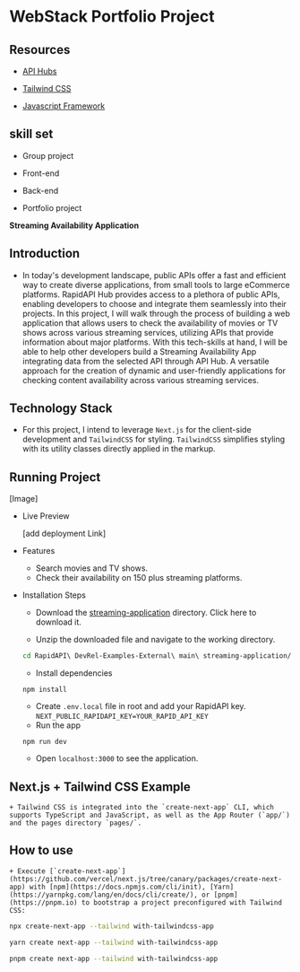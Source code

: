 # WebStack Portfolio Project 
## Resources

  + [API Hubs](https://rapidapi.com/hub)
  
  + [ Tailwind CSS](https://tailwindcss.com/docs/installation)
  
  + [Javascript Framework](https://nextjs.org/)

## skill set

  + Group project
    
  + Front-end
    
  + Back-end
    
  + Portfolio project

**Streaming Availability Application**

## Introduction

  + In today's development landscape, public APIs offer a fast and efficient way to create diverse applications,
from small tools to large eCommerce platforms. RapidAPI Hub provides access to a plethora of public APIs, 
enabling developers to choose and integrate them seamlessly into their projects. In this project, I will walk
through the process of building a web application that allows users to check the availability of movies or TV
shows across various streaming services, utilizing APIs that provide information about major platforms. With 
this tech-skills at hand, I will be able to help other developers build a Streaming Availability App integrating data 
from the selected API through API Hub. A versatile approach  for the creation of dynamic and user-friendly 
applications for checking content availability across various streaming services.


## Technology Stack

  + For this project, I intend to leverage `Next.js` for the client-side development and `TailwindCSS` for styling. 
`TailwindCSS` simplifies styling with its utility classes directly applied in the markup.

## Running Project

[Image]
  
  + Live Preview

    [add deployment Link]

  + Features
    + Search movies and TV shows.
    + Check their availability on 150 plus streaming platforms.

  + Installation Steps
    + Download the [streaming-application](https://github.com/kelvin-thegreat/Webstack_portfolio_project_streaming_availability) directory. Click here to download it.

    + Unzip the downloaded file and navigate to the working directory.
    ```bash
    cd RapidAPI\ DevRel-Examples-External\ main\ streaming-application/
    ```
    + Install dependencies
    ```
    npm install
    ```
    + Create `.env.local` file in root and add your RapidAPI key. `NEXT_PUBLIC_RAPIDAPI_KEY=YOUR_RAPID_API_KEY`
    + Run the app
    ```
    npm run dev
    ```
    + Open `localhost:3000` to see the application.


## Next.js + Tailwind CSS Example

    + Tailwind CSS is integrated into the `create-next-app` CLI, which supports TypeScript and JavaScript, as well as the App Router (`app/`) and the pages directory `pages/`.

## How to use

    + Execute [`create-next-app`](https://github.com/vercel/next.js/tree/canary/packages/create-next-app) with [npm](https://docs.npmjs.com/cli/init), [Yarn](https://yarnpkg.com/lang/en/docs/cli/create/), or [pnpm](https://pnpm.io) to bootstrap a project preconfigured with Tailwind CSS:

```bash
npx create-next-app --tailwind with-tailwindcss-app
```

```bash
yarn create next-app --tailwind with-tailwindcss-app
```

```bash
pnpm create next-app --tailwind with-tailwindcss-app
```

